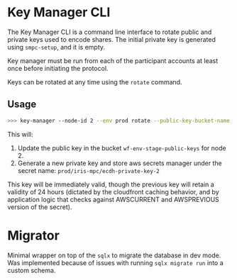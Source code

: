 # Key Manager CLI

The Key Manager CLI is a command line interface to rotate public and private keys used to encode shares.
The initial private key is generated using `smpc-setup`, and it is empty.

Key manager must be run from each of the participant accounts at least once before initiating the protocol.

Keys can be rotated at any time using the `rotate` command.

## Usage

```bash
>>> key-manager --node-id 2 --env prod rotate --public-key-bucket-name wf-env-stage-public-keys
```

This will:

1. Update the public key in the bucket `wf-env-stage-public-keys` for node 2.
2. Generate a new private key and store aws secrets manager under the secret name: `prod/iris-mpc/ecdh-private-key-2`

This key will be immediately valid, though the previous key will retain a validity of 24 hours (dictated by the cloudfront caching behavior, 
and by application logic that checks against AWSCURRENT and AWSPREVIOUS version of the secret).

# Migrator

Minimal wrapper on top of the `sqlx` to migrate the database in dev mode. Was implemented because of issues with running `sqlx migrate run` 
into a custom schema.
